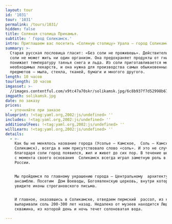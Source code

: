 ```yaml
---
layout: tour
id: '1031'
tour: '1031'
permalink: /tours/1031/
hidden: false
title: Соляная столица Прикамья.
subtitle: ' Город Соликамск.'
intro: Приглашаем вас посетить «Соляную столицу» Урала – город Соликамск.
summary: >-
  Старая русская пословица гласит: «Без соли не проживешь». Действительно, без
  соли не может жить ни один организм. Она предохраняет продукты от гниения,
  понижает температуру таянья снега и льда. Из соли приготавливается много
  необходимых лекарств, и она нужна для производства самых обыкновенных
  предметов – мыла, стекла, тканей, бумаги и многого другого.
length: 10 часов
tourlength: 10 часов
imgasset: >-
  //images.contentful.com/x9tc47a70skr/solikamsk.jpg/6c8b937f7d52998b67da2e63ff798e5c/solikamsk.jpg
imgpath: solikamsk.jpg
date: по заказу
prices:
  - уточняйте при заказе
blueprint: !<tag:yaml.org,2002:js/undefined> ''
includes: !<tag:yaml.org,2002:js/undefined> ''
additionalFees: !<tag:yaml.org,2002:js/undefined> ''
willLearn: !<tag:yaml.org,2002:js/undefined> ''
details:
  - >-
    Как бы не менялось название города (Усолье – Камское,  Соль – Камская,
    Соликамск), всегда в нем присутствовало слово «соль». И это не случайно:
    благодаря соли город появился, жил и живет до сих пор. В течение шести веков
    с момента своего основания  Соликамск всегда играл заметную роль в истории
    России.


    Мы пройдемся по главному украшению города – Центральному  архитектурному
    ансамблю. Посетим  Дом Воеводы, Богоявленскую церковь, внутри которой вы
    увидите иконы строгановского письма.


    И главное, оказавшись в Соликамске, отведаем пермский  рассол, из которого
    выпаривали соль 200-300 лет назад. Недалеко от музеев находится Людмилинская
    скважина, из которой день и ночь течет солоноватая вода.

---
```

